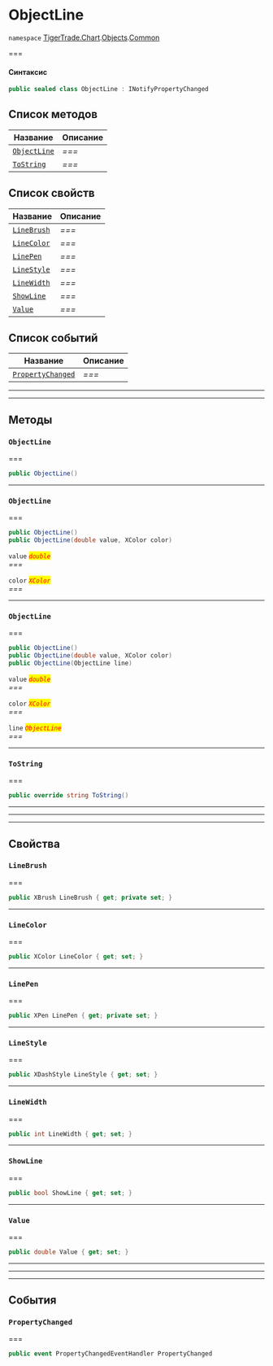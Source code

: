 # ObjectLine

`namespace` [TigerTrade.Chart](../../../../).[Objects](../).[Common](./)

\===

#### Синтаксис

```csharp
public sealed class ObjectLine : INotifyPropertyChanged
```

## Список методов

| Название                                           | Описание |
| -------------------------------------------------- | -------- |
| [`ObjectLine`](objectline.cs.md#method-objectline) | _===_    |
| [`ToString`](objectline.cs.md#method-tostring)     | _===_    |

## Список свойств

| Название                                           | Описание |
| -------------------------------------------------- | -------- |
| [`LineBrush`](objectline.cs.md#property-linebrush) | _===_    |
| [`LineColor`](objectline.cs.md#property-linecolor) | _===_    |
| [`LinePen`](objectline.cs.md#property-linepen)     | _===_    |
| [`LineStyle`](objectline.cs.md#property-linestyle) | _===_    |
| [`LineWidth`](objectline.cs.md#property-linewidth) | _===_    |
| [`ShowLine`](objectline.cs.md#property-showline)   | _===_    |
| [`Value`](objectline.cs.md#property-value)         | _===_    |

## Список событий

| Название                                                    | Описание |
| ----------------------------------------------------------- | -------- |
| [`PropertyChanged`](objectline.cs.md#event-propertychanged) | _===_    |

***

***

## Методы

### `ObjectLine` <a href="#method-objectline" id="method-objectline"></a>

\===

```csharp
public ObjectLine()
```

***

### `ObjectLine` <a href="#method-objectline" id="method-objectline"></a>

\===

```csharp
public ObjectLine()
public ObjectLine(double value, XColor color)
```

`value` _<mark style="color:red;">`double`</mark>_\
_===_

`color` _<mark style="color:red;">`XColor`</mark>_\
_===_

***

### `ObjectLine` <a href="#method-objectline" id="method-objectline"></a>

\===

```csharp
public ObjectLine()
public ObjectLine(double value, XColor color)
public ObjectLine(ObjectLine line)
```

`value` _<mark style="color:red;">`double`</mark>_\
_===_

`color` _<mark style="color:red;">`XColor`</mark>_\
_===_

`line` _<mark style="color:red;">`ObjectLine`</mark>_\
_===_

***

### `ToString` <a href="#method-tostring" id="method-tostring"></a>

\===

```csharp
public override string ToString()
```

***

***

***

## Свойства

### `LineBrush` <a href="#property-linebrush" id="property-linebrush"></a>

\===

```csharp
public XBrush LineBrush { get; private set; }
```

***

### `LineColor` <a href="#property-linecolor" id="property-linecolor"></a>

\===

```csharp
public XColor LineColor { get; set; }
```

***

### `LinePen` <a href="#property-linepen" id="property-linepen"></a>

\===

```csharp
public XPen LinePen { get; private set; }
```

***

### `LineStyle` <a href="#property-linestyle" id="property-linestyle"></a>

\===

```csharp
public XDashStyle LineStyle { get; set; }
```

***

### `LineWidth` <a href="#property-linewidth" id="property-linewidth"></a>

\===

```csharp
public int LineWidth { get; set; }
```

***

### `ShowLine` <a href="#property-showline" id="property-showline"></a>

\===

```csharp
public bool ShowLine { get; set; }
```

***

### `Value` <a href="#property-value" id="property-value"></a>

\===

```csharp
public double Value { get; set; }
```

***

***

***

## События

### `PropertyChanged` <a href="#event-propertychanged" id="event-propertychanged"></a>

\===

```csharp
public event PropertyChangedEventHandler PropertyChanged
```
